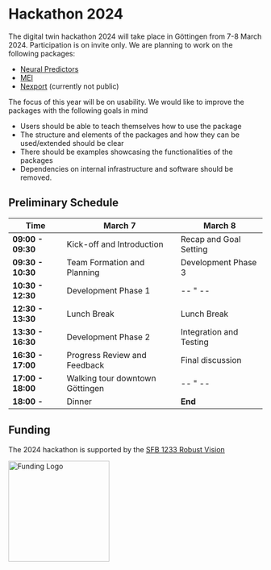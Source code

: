 # Hackathon 2024

The digital twin hackathon 2024 will take place in Göttingen from 7-8 March 2024. Participation is on invite only. 
We are planning to work on the following packages:

- [Neural Predictors](https://github.com/sinzlab/neuralpredictors)
- [MEI](https://github.com/sinzlab/mei)
- [Nexport](https://github.com/sinzlab/nexport) (currently not public)

The focus of this year will be on usability. We would like to improve the packages with the following goals in mind
- Users should be able to teach themselves how to use the package
- The structure and elements of the packages and how they can be used/extended should be clear
- There should be examples showcasing the functionalities of the packages
- Dependencies on internal infrastructure and software should be removed.

## Preliminary Schedule

| Time            | March 7                                  | March 8                                   |
|-----------------|-------------------------------------------------|---------------------------------------------------|
| **09:00 - 09:30** | Kick-off and Introduction                    | Recap and Goal Setting                            |
| **09:30 - 10:30** | Team Formation and Planning                  | Development Phase 3                               |
| **10:30 - 12:30** | Development Phase 1                          | -- " --                               |
| **12:30 - 13:30** | Lunch Break        | Lunch Break               |
| **13:30 - 16:30** | Development Phase 2                          | Integration and Testing                           |
| **16:30 - 17:00** | Progress Review and Feedback                 | Final discussion                          |
| **17:00 - 18:00**   | Walking tour downtown Göttingen                                 | -- " --                                                  | 
| **18:00 -**   | Dinner |  **End** |    

## Funding
The 2024 hackathon is supported by the [SFB 1233 Robust Vision]([https://uni-tuebingen.de](https://uni-tuebingen.de/forschung/forschungsschwerpunkte/sonderforschungsbereiche/sfb-1233/)https://uni-tuebingen.de/forschung/forschungsschwerpunkte/sonderforschungsbereiche/sfb-1233/)

<img src="https://uni-tuebingen.de/fileadmin/_processed_/9/3/csm_SFB_logo_2dc8aeb754.png" alt="Funding Logo" width="200" height="200">

